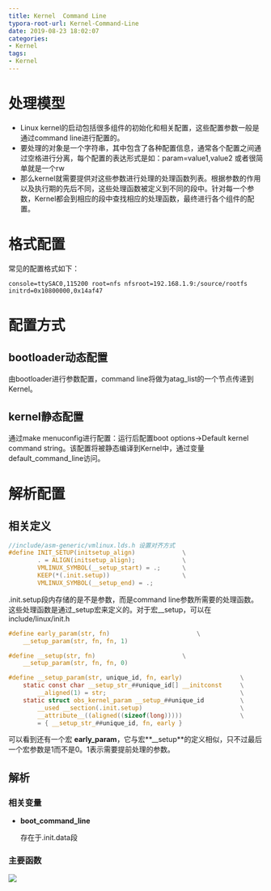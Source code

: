```yaml
---
title: Kernel  Command Line
typora-root-url: Kernel-Command-Line
date: 2019-08-23 18:02:07
categories:
- Kernel
tags:
- Kernel
---
```


# 处理模型

* Linux kernel的启动包括很多组件的初始化和相关配置，这些配置参数一般是通过command line进行配置的。
* 要处理的对象是一个字符串，其中包含了各种配置信息，通常各个配置之间通过空格进行分离，每个配置的表达形式是如：param=value1,value2 或者很简单就是一个rw
* 那么kernel就需要提供对这些参数进行处理的处理函数列表。根据参数的作用以及执行期的先后不同，这些处理函数被定义到不同的段中。针对每一个参数，Kernel都会到相应的段中查找相应的处理函数，最终进行各个组件的配置。

# 格式配置

常见的配置格式如下：

```shell
console=ttySAC0,115200 root=nfs nfsroot=192.168.1.9:/source/rootfs initrd=0x10800000,0x14af47
```

# 配置方式

## bootloader动态配置

由bootloader进行参数配置，command line将做为atag_list的一个节点传递到Kernel。

## kernel静态配置

通过make menuconfig进行配置：运行后配置boot options->Default kernel command string。该配置将被静态编译到Kernel中，通过变量default_command_line访问。

# 解析配置

## 相关定义

```c
//include/asm-generic/vmlinux.lds.h 设置对齐方式
#define INIT_SETUP(initsetup_align)				\
		. = ALIGN(initsetup_align);				\
		VMLINUX_SYMBOL(__setup_start) = .;		\
		KEEP(*(.init.setup))					\
		VMLINUX_SYMBOL(__setup_end) = .;
```

.init.setup段内存储的是不是参数，而是command line参数所需要的处理函数。这些处理函数是通过_setup宏来定义的。对于宏__setup，可以在include/linux/init.h

```c
#define early_param(str, fn)						\
	__setup_param(str, fn, fn, 1)

#define __setup(str, fn)						\
	__setup_param(str, fn, fn, 0)

#define __setup_param(str, unique_id, fn, early)				\
	static const char __setup_str_##unique_id[] __initconst		\
		__aligned(1) = str; 									\
	static struct obs_kernel_param __setup_##unique_id			\
		__used __section(.init.setup)							\
		__attribute__((aligned((sizeof(long)))))				\
		= { __setup_str_##unique_id, fn, early }

```

可以看到还有一个宏 **early_param**，它与宏**__setup**的定义相似，只不过最后一个宏参数是1而不是0。1表示需要提前处理的参数。

## 解析

### 相关变量

* **boot_command_line**

  存在于.init.data段

### 主要函数

![](/1-1.png)

